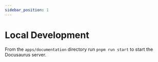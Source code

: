 ```yaml
---
sidebar_position: 1
---
```


# Local Development

From the `apps/documentation` directory run `pnpm run start` to start the Docusaurus server.
